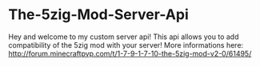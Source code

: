 The-5zig-Mod-Server-Api
=======================
Hey and welcome to my custom server api! This api allows you to add compatibility of the 5zig mod with your server!
More informations here: http://forum.minecraftpvp.com/t/1-7-9-1-7-10-the-5zig-mod-v2-0/61495/
